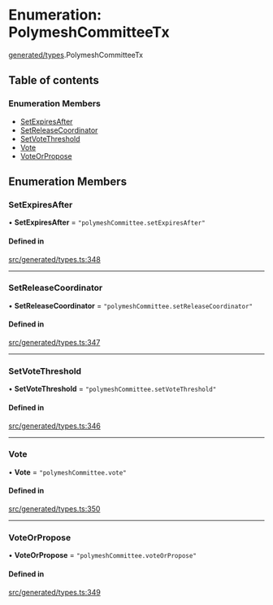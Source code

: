 # Enumeration: PolymeshCommitteeTx

[generated/types](../wiki/generated.types).PolymeshCommitteeTx

## Table of contents

### Enumeration Members

- [SetExpiresAfter](../wiki/generated.types.PolymeshCommitteeTx#setexpiresafter)
- [SetReleaseCoordinator](../wiki/generated.types.PolymeshCommitteeTx#setreleasecoordinator)
- [SetVoteThreshold](../wiki/generated.types.PolymeshCommitteeTx#setvotethreshold)
- [Vote](../wiki/generated.types.PolymeshCommitteeTx#vote)
- [VoteOrPropose](../wiki/generated.types.PolymeshCommitteeTx#voteorpropose)

## Enumeration Members

### SetExpiresAfter

• **SetExpiresAfter** = ``"polymeshCommittee.setExpiresAfter"``

#### Defined in

[src/generated/types.ts:348](https://github.com/PolymeshAssociation/polymesh-private-sdk/blob/dd40dc5f/src/generated/types.ts#L348)

___

### SetReleaseCoordinator

• **SetReleaseCoordinator** = ``"polymeshCommittee.setReleaseCoordinator"``

#### Defined in

[src/generated/types.ts:347](https://github.com/PolymeshAssociation/polymesh-private-sdk/blob/dd40dc5f/src/generated/types.ts#L347)

___

### SetVoteThreshold

• **SetVoteThreshold** = ``"polymeshCommittee.setVoteThreshold"``

#### Defined in

[src/generated/types.ts:346](https://github.com/PolymeshAssociation/polymesh-private-sdk/blob/dd40dc5f/src/generated/types.ts#L346)

___

### Vote

• **Vote** = ``"polymeshCommittee.vote"``

#### Defined in

[src/generated/types.ts:350](https://github.com/PolymeshAssociation/polymesh-private-sdk/blob/dd40dc5f/src/generated/types.ts#L350)

___

### VoteOrPropose

• **VoteOrPropose** = ``"polymeshCommittee.voteOrPropose"``

#### Defined in

[src/generated/types.ts:349](https://github.com/PolymeshAssociation/polymesh-private-sdk/blob/dd40dc5f/src/generated/types.ts#L349)
